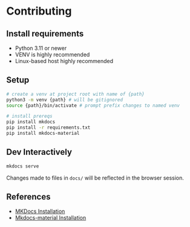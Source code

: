 # Contributing

## Install requirements

- Python 3.11 or newer
- VENV is highly recommended
- Linux-based host highly recommended

## Setup

```sh
# create a venv at project root with name of {path}
python3 -m venv {path} # will be gitignored
source {path}/bin/activate # prompt prefix changes to named venv

# install prereqs
pip install mkdocs
pip install -r requirements.txt
pip install mkdocs-material
```

## Dev Interactively

```sh
mkdocs serve
```

Changes made to files in `docs/` will be reflected in the browser session.

## References

- [MKDocs Installation](https://www.mkdocs.org/getting-started/)
- [Mkdocs-material Installation](https://squidfunk.github.io/mkdocs-material/getting-started/)

